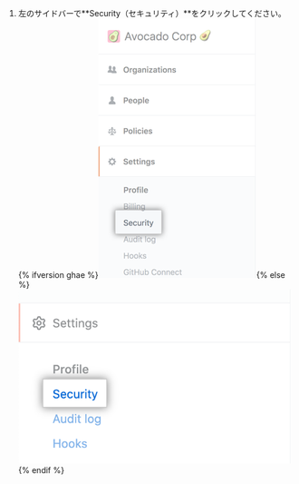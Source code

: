 1. 左のサイドバーで**Security（セキュリティ）**をクリックしてください。
  {% ifversion ghae %}![Security tab in the enterprise account settings sidebar](/assets/images/enterprise/github-ae/enterprise-account-settings-security-tab.png){% else %}![Security tab in the enterprise account settings sidebar](/assets/images/help/business-accounts/enterprise-account-settings-security-tab.png){% endif %}
